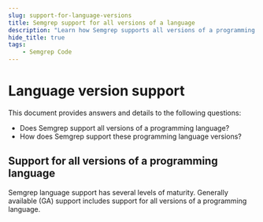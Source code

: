```yaml
---
slug: support-for-language-versions
title: Semgrep support for all versions of a language 
description: "Learn how Semgrep supports all versions of a programming language."
hide_title: true
tags:
    - Semgrep Code
---
```


# Language version support

This document provides answers and details to the following questions:

- Does Semgrep support all versions of a programming language?
- How does Semgrep support these programming language versions?

## Support for all versions of a programming language

Semgrep language support has several levels of maturity. Generally available (GA) support includes support for all versions of a programming language.
